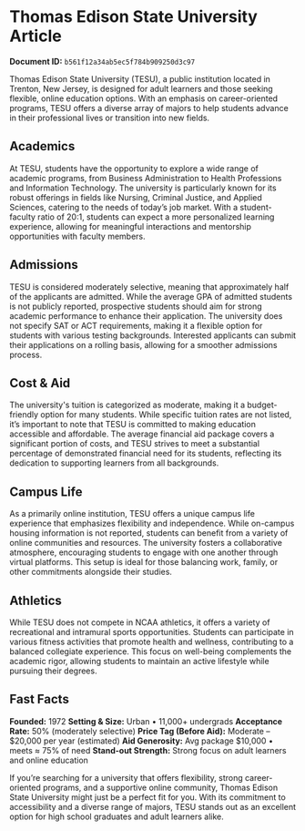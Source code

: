 # Thomas Edison State University Article

**Document ID:** `b561f12a34ab5ec5f784b909250d3c97`

Thomas Edison State University (TESU), a public institution located in Trenton, New Jersey, is designed for adult learners and those seeking flexible, online education options. With an emphasis on career-oriented programs, TESU offers a diverse array of majors to help students advance in their professional lives or transition into new fields.

## Academics
At TESU, students have the opportunity to explore a wide range of academic programs, from Business Administration to Health Professions and Information Technology. The university is particularly known for its robust offerings in fields like Nursing, Criminal Justice, and Applied Sciences, catering to the needs of today’s job market. With a student-faculty ratio of 20:1, students can expect a more personalized learning experience, allowing for meaningful interactions and mentorship opportunities with faculty members.

## Admissions
TESU is considered moderately selective, meaning that approximately half of the applicants are admitted. While the average GPA of admitted students is not publicly reported, prospective students should aim for strong academic performance to enhance their application. The university does not specify SAT or ACT requirements, making it a flexible option for students with various testing backgrounds. Interested applicants can submit their applications on a rolling basis, allowing for a smoother admissions process.

## Cost & Aid
The university's tuition is categorized as moderate, making it a budget-friendly option for many students. While specific tuition rates are not listed, it’s important to note that TESU is committed to making education accessible and affordable. The average financial aid package covers a significant portion of costs, and TESU strives to meet a substantial percentage of demonstrated financial need for its students, reflecting its dedication to supporting learners from all backgrounds.

## Campus Life
As a primarily online institution, TESU offers a unique campus life experience that emphasizes flexibility and independence. While on-campus housing information is not reported, students can benefit from a variety of online communities and resources. The university fosters a collaborative atmosphere, encouraging students to engage with one another through virtual platforms. This setup is ideal for those balancing work, family, or other commitments alongside their studies.

## Athletics
While TESU does not compete in NCAA athletics, it offers a variety of recreational and intramural sports opportunities. Students can participate in various fitness activities that promote health and wellness, contributing to a balanced collegiate experience. This focus on well-being complements the academic rigor, allowing students to maintain an active lifestyle while pursuing their degrees.

## Fast Facts
**Founded:** 1972
**Setting & Size:** Urban • 11,000+ undergrads
**Acceptance Rate:** 50% (moderately selective)
**Price Tag (Before Aid):** Moderate – $20,000 per year (estimated)
**Aid Generosity:** Avg package $10,000 • meets ≈ 75% of need
**Stand-out Strength:** Strong focus on adult learners and online education

If you’re searching for a university that offers flexibility, strong career-oriented programs, and a supportive online community, Thomas Edison State University might just be a perfect fit for you. With its commitment to accessibility and a diverse range of majors, TESU stands out as an excellent option for high school graduates and adult learners alike.

